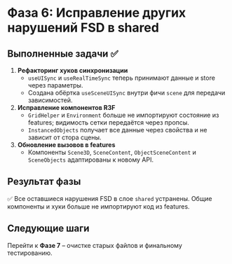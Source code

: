 # Фаза 6: Исправление других нарушений FSD в shared

## Выполненные задачи ✅

1. **Рефакторинг хуков синхронизации**
   - `useUISync` и `useRealTimeSync` теперь принимают данные и store через параметры.
   - Создана обёртка `useSceneUISync` внутри фичи `scene` для передачи зависимостей.
2. **Исправление компонентов R3F**
   - `GridHelper` и `Environment` больше не импортируют состояние из features; видимость сетки передаётся через пропсы.
   - `InstancedObjects` получает все данные через свойства и не зависит от стора сцены.
3. **Обновление вызовов в features**
   - Компоненты `Scene3D`, `SceneContent`, `ObjectSceneContent` и `SceneObjects` адаптированы к новому API.

## Результат фазы

✅ Все оставшиеся нарушения FSD в слое `shared` устранены. Общие компоненты и хуки больше не импортируют код из features.

## Следующие шаги

Перейти к **Фазе 7** – очистке старых файлов и финальному тестированию.

